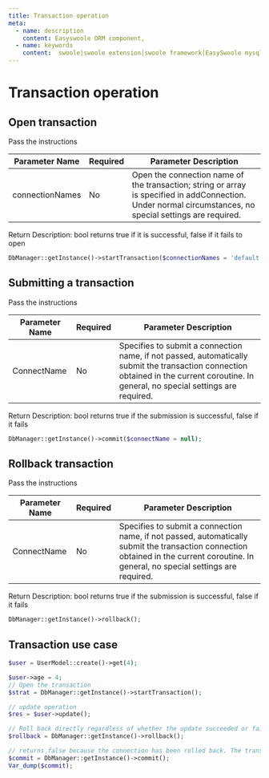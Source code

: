 ```yaml
---
title: Transaction operation
meta:
  - name: description
    content: Easyswoole ORM component,
  - name: keywords
    content:  swoole|swoole extension|swoole framework|EasySwoole mysql ORM|EasySwoole ORM|Swoole mysqli coroutine client|swoole ORM|Transaction operation
---
```


# Transaction operation

## Open transaction
Pass the instructions

| Parameter Name    | Required  | Parameter Description |
| ---------------   | --------  | ------------------------------------------------------------ |
| connectionNames   | No        | Open the connection name of the transaction; string or array<br/> is specified in addConnection. Under normal circumstances, no special settings are required.

Return Description: bool returns true if it is successful, false if it fails to open

```php
DbManager::getInstance()->startTransaction($connectionNames = 'default');
```

## Submitting a transaction

Pass the instructions

| Parameter Name    | Required  | Parameter Description |
| ----------------- | --------  | ------------------------------------------------------------ |
|ConnectName        | No        | Specifies to submit a connection name, if not passed, automatically submit the transaction connection obtained in the current coroutine. In general, no special settings are required.


Return Description: bool returns true if the submission is successful, false if it fails

```php
DbManager::getInstance()->commit($connectName = null);
```

## Rollback transaction

Pass the instructions

| Parameter Name    | Required  | Parameter Description |
| ----------------- | --------  | ------------------------------------------------------------ |
|ConnectName        | No        | Specifies to submit a connection name, if not passed, automatically submit the transaction connection obtained in the current coroutine. In general, no special settings are required.



Return Description: bool returns true if the submission is successful, false if it fails

```php
DbManager::getInstance()->rollback();
```



## Transaction use case

```php 
$user = UserModel::create()->get(4);

$user->age = 4;
// Open the transaction
$strat = DbManager::getInstance()->startTransaction();

// update operation
$res = $user->update();

// Roll back directly regardless of whether the update succeeded or failed
$rollback = DbManager::getInstance()->rollback();

// returns false because the connection has been rolled back. The transaction is closed.
$commit = DbManager::getInstance()->commit();
Var_dump($commit);
```

